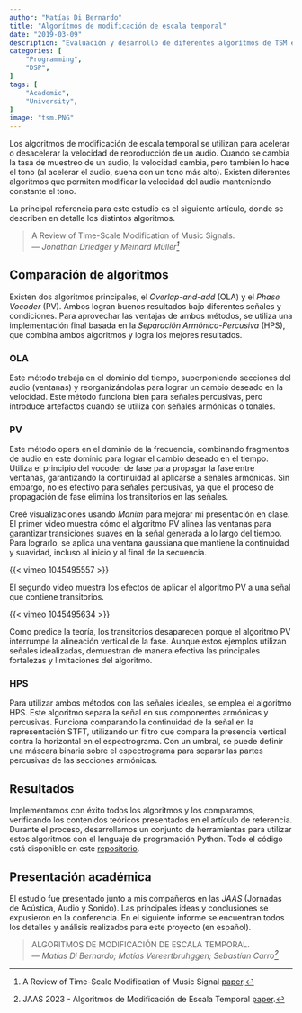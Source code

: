 ```yaml
---
author: "Matías Di Bernardo"
title: "Algorítmos de modificación de escala temporal"
date: "2019-03-09"
description: "Evaluación y desarrollo de diferentes algorítmos de TSM en Python."
categories: [
    "Programming",
    "DSP",
]
tags: [
    "Academic",
    "University",
]
image: "tsm.PNG"
---
```

Los algoritmos de modificación de escala temporal se utilizan para acelerar o desacelerar la velocidad de reproducción de un audio. Cuando se cambia la tasa de muestreo de un audio, la velocidad cambia, pero también lo hace el tono (al acelerar el audio, suena con un tono más alto). Existen diferentes algoritmos que permiten modificar la velocidad del audio manteniendo constante el tono.

La principal referencia para este estudio es el siguiente artículo, donde se describen en detalle los distintos algoritmos.

> A Review of Time-Scale Modification of Music Signals.<br>
> — <cite>Jonathan Driedger y Meinard Müller[^1]</cite>

[^1]: A Review of Time-Scale Modification of Music Signal [paper](https://www.researchgate.net/publication/295082364_A_Review_of_Time-Scale_Modification_of_Music_Signals).

## Comparación de algoritmos
Existen dos algoritmos principales, el *Overlap-and-add* (OLA) y el *Phase Vocoder* (PV). Ambos logran buenos resultados bajo diferentes señales y condiciones. Para aprovechar las ventajas de ambos métodos, se utiliza una implementación final basada en la *Separación Armónico-Percusiva* (HPS), que combina ambos algoritmos y logra los mejores resultados.

### OLA
Este método trabaja en el dominio del tiempo, superponiendo secciones del audio (ventanas) y reorganizándolas para lograr un cambio deseado en la velocidad. Este método funciona bien para señales percusivas, pero introduce artefactos cuando se utiliza con señales armónicas o tonales.

### PV
Este método opera en el dominio de la frecuencia, combinando fragmentos de audio en este dominio para lograr el cambio deseado en el tiempo. Utiliza el principio del vocoder de fase para propagar la fase entre ventanas, garantizando la continuidad al aplicarse a señales armónicas. Sin embargo, no es efectivo para señales percusivas, ya que el proceso de propagación de fase elimina los transitorios en las señales.

Creé visualizaciones usando *Manim* para mejorar mi presentación en clase. El primer video muestra cómo el algoritmo PV alinea las ventanas para garantizar transiciones suaves en la señal generada a lo largo del tiempo. Para lograrlo, se aplica una ventana gaussiana que mantiene la continuidad y suavidad, incluso al inicio y al final de la secuencia.

{{< vimeo 1045495557 >}}

El segundo video muestra los efectos de aplicar el algoritmo PV a una señal que contiene transitorios.

{{< vimeo 1045495634 >}}

Como predice la teoría, los transitorios desaparecen porque el algoritmo PV interrumpe la alineación vertical de la fase. Aunque estos ejemplos utilizan señales idealizadas, demuestran de manera efectiva las principales fortalezas y limitaciones del algoritmo.

### HPS
Para utilizar ambos métodos con las señales ideales, se emplea el algoritmo HPS. Este algoritmo separa la señal en sus componentes armónicas y percusivas. Funciona comparando la continuidad de la señal en la representación STFT, utilizando un filtro que compara la presencia vertical contra la horizontal en el espectrograma. Con un umbral, se puede definir una máscara binaria sobre el espectrograma para separar las partes percusivas de las secciones armónicas.

## Resultados
Implementamos con éxito todos los algoritmos y los comparamos, verificando los contenidos teóricos presentados en el artículo de referencia. Durante el proceso, desarrollamos un conjunto de herramientas para utilizar estos algoritmos con el lenguaje de programación Python. Todo el código está disponible en este [repositorio](https://github.com/MatiasDiBernardo/TSM_Toolkit).

## Presentación académica
El estudio fue presentado junto a mis compañeros en las *JAAS* (Jornadas de Acústica, Audio y Sonido). Las principales ideas y conclusiones se expusieron en la conferencia. En el siguiente informe se encuentran todos los detalles y análisis realizados para este proyecto (en español).

> ALGORITMOS DE MODIFICACIÓN DE ESCALA TEMPORAL.<br>
> — <cite>Matías Di Bernardo; Matías Vereertbruhggen; Sebastían Carro[^2]</cite>

[^2]: JAAS 2023 - Algoritmos de Modificación de Escala Temporal [paper](https://drive.google.com/file/d/12kPB3qBjczyx7X2XV3ZpBDo1GDO2u4qR/view?usp=sharing).
